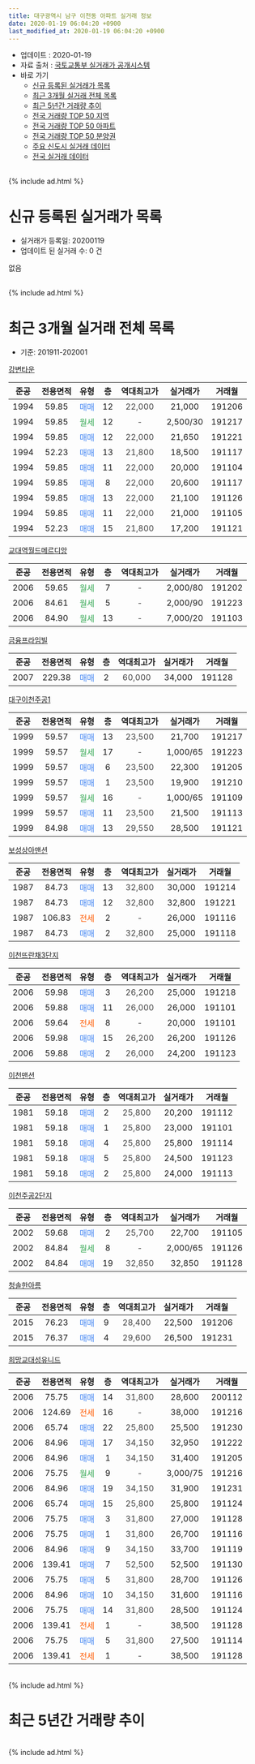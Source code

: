 ```yaml
---
title: 대구광역시 남구 이천동 아파트 실거래 정보
date: 2020-01-19 06:04:20 +0900
last_modified_at: 2020-01-19 06:04:20 +0900
---
```


* 업데이트 : 2020-01-19
* 자료 출처 : [국토교통부 실거래가 공개시스템](http://rt.molit.go.kr)
* 바로 가기
    * [신규 등록된 실거래가 목록](#신규-등록된-실거래가-목록)
    * [최근 3개월 실거래 전체 목록](#최근-3개월-실거래-전체-목록)
    * [최근 5년간 거래량 추이](#최근-5년간-거래량-추이)
    * [전국 거래량 TOP 50 지역](https://apt-info.github.io/apt-trade-info/최근-3개월-전국에서-가장-거래가-많이-발생한-지역)
    * [전국 거래량 TOP 50 아파트](https://apt-info.github.io/apt-trade-info/최근-3개월-전국에서-가장-거래가-많이-발생한-아파트)
    * [전국 거래량 TOP 50 분양권](https://apt-info.github.io/apt-trade-info/최근-3개월-전국에서-가장-거래가-많이-발생한-분양권)
    * [주요 신도시 실거래 데이터](https://apt-info.github.io/apt-trade-info/주요-신도시)
    * [전국 실거래 데이터](https://apt-info.github.io/apt-trade-info/전국)
<br>
{% include ad.html %}
<br>

# 신규 등록된 실거래가 목록
* 실거래가 등록일: 20200119
* 업데이트 된 실거래 수: 0 건

없음

<br>
{% include ad.html %}
<br>

# 최근 3개월 실거래 전체 목록
* 기준: 201911-202001


[강변타운](https://search.naver.com/search.naver?query=%EB%8C%80%EA%B5%AC%EA%B4%91%EC%97%AD%EC%8B%9C+%EB%82%A8%EA%B5%AC+%EC%9D%B4%EC%B2%9C%EB%8F%99+%EA%B0%95%EB%B3%80%ED%83%80%EC%9A%B4)

|준공|전용면적|유형|층|역대최고가|실거래가|거래월|
|:---:|:---:|:---:|:---:|:---:|:---:|:---:|
|1994|59.85|<span style="color:#4285f3">매매</span>|12|<span style="color:#444444">22,000</span>|21,000|191206|
|1994|59.85|<span style="color:#34a853">월세</span>|12|<span style="color:#444444">-</span>|2,500/30|191217|
|1994|59.85|<span style="color:#4285f3">매매</span>|12|<span style="color:#444444">22,000</span>|21,650|191221|
|1994|52.23|<span style="color:#4285f3">매매</span>|13|<span style="color:#444444">21,800</span>|18,500|191117|
|1994|59.85|<span style="color:#4285f3">매매</span>|11|<span style="color:#444444">22,000</span>|20,000|191104|
|1994|59.85|<span style="color:#4285f3">매매</span>|8|<span style="color:#444444">22,000</span>|20,600|191117|
|1994|59.85|<span style="color:#4285f3">매매</span>|13|<span style="color:#444444">22,000</span>|21,100|191126|
|1994|59.85|<span style="color:#4285f3">매매</span>|11|<span style="color:#444444">22,000</span>|21,000|191105|
|1994|52.23|<span style="color:#4285f3">매매</span>|15|<span style="color:#444444">21,800</span>|17,200|191121|

[교대역월드메르디앙](https://search.naver.com/search.naver?query=%EB%8C%80%EA%B5%AC%EA%B4%91%EC%97%AD%EC%8B%9C+%EB%82%A8%EA%B5%AC+%EC%9D%B4%EC%B2%9C%EB%8F%99+%EA%B5%90%EB%8C%80%EC%97%AD%EC%9B%94%EB%93%9C%EB%A9%94%EB%A5%B4%EB%94%94%EC%95%99)

|준공|전용면적|유형|층|역대최고가|실거래가|거래월|
|:---:|:---:|:---:|:---:|:---:|:---:|:---:|
|2006|59.65|<span style="color:#34a853">월세</span>|7|<span style="color:#444444">-</span>|2,000/80|191202|
|2006|84.61|<span style="color:#34a853">월세</span>|5|<span style="color:#444444">-</span>|2,000/90|191223|
|2006|84.90|<span style="color:#34a853">월세</span>|13|<span style="color:#444444">-</span>|7,000/20|191103|

[금융프라임빌](https://search.naver.com/search.naver?query=%EB%8C%80%EA%B5%AC%EA%B4%91%EC%97%AD%EC%8B%9C+%EB%82%A8%EA%B5%AC+%EC%9D%B4%EC%B2%9C%EB%8F%99+%EA%B8%88%EC%9C%B5%ED%94%84%EB%9D%BC%EC%9E%84%EB%B9%8C)

|준공|전용면적|유형|층|역대최고가|실거래가|거래월|
|:---:|:---:|:---:|:---:|:---:|:---:|:---:|
|2007|229.38|<span style="color:#4285f3">매매</span>|2|<span style="color:#444444">60,000</span>|34,000|191128|

[대구이천주공1](https://search.naver.com/search.naver?query=%EB%8C%80%EA%B5%AC%EA%B4%91%EC%97%AD%EC%8B%9C+%EB%82%A8%EA%B5%AC+%EC%9D%B4%EC%B2%9C%EB%8F%99+%EB%8C%80%EA%B5%AC%EC%9D%B4%EC%B2%9C%EC%A3%BC%EA%B3%B51)

|준공|전용면적|유형|층|역대최고가|실거래가|거래월|
|:---:|:---:|:---:|:---:|:---:|:---:|:---:|
|1999|59.57|<span style="color:#4285f3">매매</span>|13|<span style="color:#444444">23,500</span>|21,700|191217|
|1999|59.57|<span style="color:#34a853">월세</span>|17|<span style="color:#444444">-</span>|1,000/65|191223|
|1999|59.57|<span style="color:#4285f3">매매</span>|6|<span style="color:#444444">23,500</span>|22,300|191205|
|1999|59.57|<span style="color:#4285f3">매매</span>|1|<span style="color:#444444">23,500</span>|19,900|191210|
|1999|59.57|<span style="color:#34a853">월세</span>|16|<span style="color:#444444">-</span>|1,000/65|191109|
|1999|59.57|<span style="color:#4285f3">매매</span>|11|<span style="color:#444444">23,500</span>|21,500|191113|
|1999|84.98|<span style="color:#4285f3">매매</span>|13|<span style="color:#444444">29,550</span>|28,500|191121|

[보성상아맨션](https://search.naver.com/search.naver?query=%EB%8C%80%EA%B5%AC%EA%B4%91%EC%97%AD%EC%8B%9C+%EB%82%A8%EA%B5%AC+%EC%9D%B4%EC%B2%9C%EB%8F%99+%EB%B3%B4%EC%84%B1%EC%83%81%EC%95%84%EB%A7%A8%EC%85%98)

|준공|전용면적|유형|층|역대최고가|실거래가|거래월|
|:---:|:---:|:---:|:---:|:---:|:---:|:---:|
|1987|84.73|<span style="color:#4285f3">매매</span>|13|<span style="color:#444444">32,800</span>|30,000|191214|
|1987|84.73|<span style="color:#4285f3">매매</span>|12|<span style="color:#444444">32,800</span>|32,800|191221|
|1987|106.83|<span style="color:#ff5a00">전세</span>|2|<span style="color:#444444">-</span>|26,000|191116|
|1987|84.73|<span style="color:#4285f3">매매</span>|2|<span style="color:#444444">32,800</span>|25,000|191118|

[이천뜨란채3단지](https://search.naver.com/search.naver?query=%EB%8C%80%EA%B5%AC%EA%B4%91%EC%97%AD%EC%8B%9C+%EB%82%A8%EA%B5%AC+%EC%9D%B4%EC%B2%9C%EB%8F%99+%EC%9D%B4%EC%B2%9C%EB%9C%A8%EB%9E%80%EC%B1%843%EB%8B%A8%EC%A7%80)

|준공|전용면적|유형|층|역대최고가|실거래가|거래월|
|:---:|:---:|:---:|:---:|:---:|:---:|:---:|
|2006|59.98|<span style="color:#4285f3">매매</span>|3|<span style="color:#444444">26,200</span>|25,000|191218|
|2006|59.88|<span style="color:#4285f3">매매</span>|11|<span style="color:#444444">26,000</span>|26,000|191101|
|2006|59.64|<span style="color:#ff5a00">전세</span>|8|<span style="color:#444444">-</span>|20,000|191101|
|2006|59.98|<span style="color:#4285f3">매매</span>|15|<span style="color:#444444">26,200</span>|26,200|191126|
|2006|59.88|<span style="color:#4285f3">매매</span>|2|<span style="color:#444444">26,000</span>|24,200|191123|

[이천맨션](https://search.naver.com/search.naver?query=%EB%8C%80%EA%B5%AC%EA%B4%91%EC%97%AD%EC%8B%9C+%EB%82%A8%EA%B5%AC+%EC%9D%B4%EC%B2%9C%EB%8F%99+%EC%9D%B4%EC%B2%9C%EB%A7%A8%EC%85%98)

|준공|전용면적|유형|층|역대최고가|실거래가|거래월|
|:---:|:---:|:---:|:---:|:---:|:---:|:---:|
|1981|59.18|<span style="color:#4285f3">매매</span>|2|<span style="color:#444444">25,800</span>|20,200|191112|
|1981|59.18|<span style="color:#4285f3">매매</span>|1|<span style="color:#444444">25,800</span>|23,000|191101|
|1981|59.18|<span style="color:#4285f3">매매</span>|4|<span style="color:#444444">25,800</span>|25,800|191114|
|1981|59.18|<span style="color:#4285f3">매매</span>|5|<span style="color:#444444">25,800</span>|24,500|191123|
|1981|59.18|<span style="color:#4285f3">매매</span>|2|<span style="color:#444444">25,800</span>|24,000|191113|

[이천주공2단지](https://search.naver.com/search.naver?query=%EB%8C%80%EA%B5%AC%EA%B4%91%EC%97%AD%EC%8B%9C+%EB%82%A8%EA%B5%AC+%EC%9D%B4%EC%B2%9C%EB%8F%99+%EC%9D%B4%EC%B2%9C%EC%A3%BC%EA%B3%B52%EB%8B%A8%EC%A7%80)

|준공|전용면적|유형|층|역대최고가|실거래가|거래월|
|:---:|:---:|:---:|:---:|:---:|:---:|:---:|
|2002|59.68|<span style="color:#4285f3">매매</span>|2|<span style="color:#444444">25,700</span>|22,700|191105|
|2002|84.84|<span style="color:#34a853">월세</span>|8|<span style="color:#444444">-</span>|2,000/65|191126|
|2002|84.84|<span style="color:#4285f3">매매</span>|19|<span style="color:#444444">32,850</span>|32,850|191128|

[청솔한아름](https://search.naver.com/search.naver?query=%EB%8C%80%EA%B5%AC%EA%B4%91%EC%97%AD%EC%8B%9C+%EB%82%A8%EA%B5%AC+%EC%9D%B4%EC%B2%9C%EB%8F%99+%EC%B2%AD%EC%86%94%ED%95%9C%EC%95%84%EB%A6%84)

|준공|전용면적|유형|층|역대최고가|실거래가|거래월|
|:---:|:---:|:---:|:---:|:---:|:---:|:---:|
|2015|76.23|<span style="color:#4285f3">매매</span>|9|<span style="color:#444444">28,400</span>|22,500|191206|
|2015|76.37|<span style="color:#4285f3">매매</span>|4|<span style="color:#444444">29,600</span>|26,500|191231|

[희망교대성유니드](https://search.naver.com/search.naver?query=%EB%8C%80%EA%B5%AC%EA%B4%91%EC%97%AD%EC%8B%9C+%EB%82%A8%EA%B5%AC+%EC%9D%B4%EC%B2%9C%EB%8F%99+%ED%9D%AC%EB%A7%9D%EA%B5%90%EB%8C%80%EC%84%B1%EC%9C%A0%EB%8B%88%EB%93%9C)

|준공|전용면적|유형|층|역대최고가|실거래가|거래월|
|:---:|:---:|:---:|:---:|:---:|:---:|:---:|
|2006|75.75|<span style="color:#4285f3">매매</span>|14|<span style="color:#444444">31,800</span>|28,600|200112|
|2006|124.69|<span style="color:#ff5a00">전세</span>|16|<span style="color:#444444">-</span>|38,000|191216|
|2006|65.74|<span style="color:#4285f3">매매</span>|22|<span style="color:#444444">25,800</span>|25,500|191230|
|2006|84.96|<span style="color:#4285f3">매매</span>|17|<span style="color:#444444">34,150</span>|32,950|191222|
|2006|84.96|<span style="color:#4285f3">매매</span>|1|<span style="color:#444444">34,150</span>|31,400|191205|
|2006|75.75|<span style="color:#34a853">월세</span>|9|<span style="color:#444444">-</span>|3,000/75|191216|
|2006|84.96|<span style="color:#4285f3">매매</span>|19|<span style="color:#444444">34,150</span>|31,900|191231|
|2006|65.74|<span style="color:#4285f3">매매</span>|15|<span style="color:#444444">25,800</span>|25,800|191124|
|2006|75.75|<span style="color:#4285f3">매매</span>|3|<span style="color:#444444">31,800</span>|27,000|191128|
|2006|75.75|<span style="color:#4285f3">매매</span>|1|<span style="color:#444444">31,800</span>|26,700|191116|
|2006|84.96|<span style="color:#4285f3">매매</span>|9|<span style="color:#444444">34,150</span>|33,700|191119|
|2006|139.41|<span style="color:#4285f3">매매</span>|7|<span style="color:#444444">52,500</span>|52,500|191130|
|2006|75.75|<span style="color:#4285f3">매매</span>|5|<span style="color:#444444">31,800</span>|28,700|191126|
|2006|84.96|<span style="color:#4285f3">매매</span>|10|<span style="color:#444444">34,150</span>|31,600|191116|
|2006|75.75|<span style="color:#4285f3">매매</span>|14|<span style="color:#444444">31,800</span>|28,500|191124|
|2006|139.41|<span style="color:#ff5a00">전세</span>|1|<span style="color:#444444">-</span>|38,500|191128|
|2006|75.75|<span style="color:#4285f3">매매</span>|5|<span style="color:#444444">31,800</span>|27,500|191114|
|2006|139.41|<span style="color:#ff5a00">전세</span>|1|<span style="color:#444444">-</span>|38,500|191128|


<br>
{% include ad.html %}
<br>

# 최근 5년간 거래량 추이


<div style="width:100%;">
    <canvas id="deal_progress" height="200"></canvas>
</div>

<script>
new Chart(document.getElementById("deal_progress"), {
    type: 'line',
    data: {
        labels: ['201501','201502','201503','201504','201505','201506','201507','201508','201509','201510','201511','201512','201601','201602','201603','201604','201605','201606','201607','201608','201609','201610','201611','201612','201701','201702','201703','201704','201705','201706','201707','201708','201709','201710','201711','201712','201801','201802','201803','201804','201805','201806','201807','201808','201809','201810','201811','201812','201901','201902','201903','201904','201905','201906','201907','201908','201909','201910','201911','201912','202001'],
        datasets: [{
            label: '매매',
            pointRadius: 1,
            data: [14, 17, 25, 22, 23, 18, 23, 18, 20, 22, 13, 11, 7, 19, 13, 9, 8, 11, 14, 8, 17, 24, 25, 10, 6, 14, 20, 10, 12, 16, 24, 35, 23, 17, 22, 15, 13, 13, 35, 19, 18, 10, 11, 17, 14, 29, 21, 13, 15, 12, 22, 19, 28, 17, 19, 13, 20, 20, 29, 14, 1],
            borderColor: "rgba(255, 201, 14, 1)",
            backgroundColor: "rgba(255, 201, 14, 0.5)",
            fill: false,
            lineTension: 0
        },{
            label: '전월세',
            pointRadius: 1,
            data: [1, 4, 11, 9, 11, 3, 6, 13, 6, 9, 11, 10, 9, 9, 9, 10, 6, 5, 9, 3, 4, 10, 7, 6, 14, 6, 13, 7, 6, 6, 7, 5, 7, 9, 5, 8, 7, 8, 5, 6, 6, 6, 5, 8, 7, 8, 5, 7, 9, 6, 11, 8, 5, 12, 3, 3, 9, 3, 7, 6, 0],
            borderColor: "rgba(0, 141, 185, 1)",
            backgroundColor: "rgba(0, 141, 185, 0.5)",
            fill: false,
            lineTension: 0
        }
        ]
    },
    options: {
        responsive: true,
        title: {
            display: false
        },
        tooltips: {
            mode: 'index',
            intersect: false
        },
        hover: {
            mode: 'nearest',
            intersect: true
        },
        scales: {
            xAxes: [{
                display: true,
                scaleLabel: {
                    display: true,
                    labelString: '년/월'
                }
            }],
            yAxes: [{
                display: true,
                ticks: {
                    suggestedMin: 0,
                },
                scaleLabel: {
                    display: true,
                    labelString: '실거래 수'
                }
            }]
        }
    }
});

</script>


<br>
{% include ad.html %}
<br>

